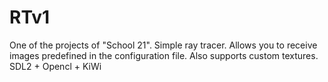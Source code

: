 # RTv1
One of the projects of "School 21". Simple ray tracer. Allows you to receive images predefined in the configuration file. Also supports custom textures.
SDL2 + Opencl + KiWi
